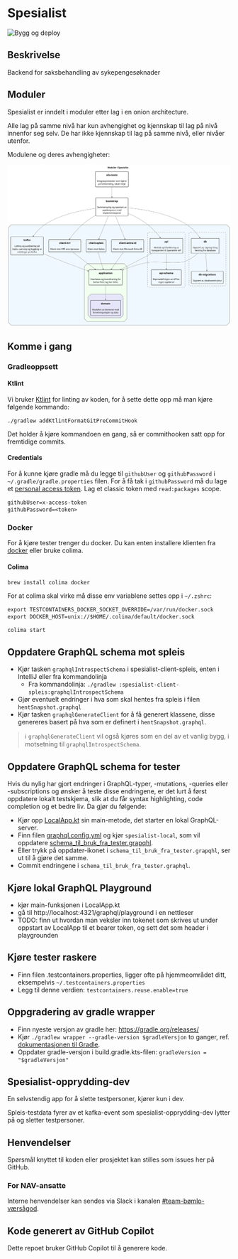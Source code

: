 # Spesialist

![Bygg og deploy](https://github.com/navikt/helse-spesialist/workflows/Spesialist/badge.svg)

## Beskrivelse

Backend for saksbehandling av sykepengesøknader

## Moduler

Spesialist er inndelt i moduler etter lag i en onion architecture.

Alle lag på samme nivå har kun avhengighet og kjennskap til lag på nivå innenfor seg selv. De har ikke kjennskap til lag
på samme nivå, eller nivåer utenfor.

Modulene og deres avhengigheter:

![Moduler i Spesialist](docs/moduler_i_spesialist.svg)

## Komme i gang

### Gradleoppsett

#### Ktlint

Vi bruker [Ktlint](https://github.com/pinterest/ktlint) for linting av koden, for å sette dette opp må man kjøre
følgende kommando:

```shell
./gradlew addKtlintFormatGitPreCommitHook
```

Det holder å kjøre kommandoen en gang, så er commithooken satt opp for fremtidige commits.

#### Credentials

For å kunne kjøre gradle må du legge til `githubUser` og `githubPassword` i `~/.gradle/gradle.properties` filen. For å 
få tak i `githubPassword` må du lage et [personal access token](https://github.com/settings/tokens). Lag et classic token
med `read:packages` scope. 

```properties
githubUser=x-access-token
githubPassword=<token>
```

### Docker

For å kjøre tester trenger du docker. Du kan enten installere klienten fra [docker](https://www.docker.com/) eller bruke
colima.

#### Colima

```shell
brew install colima docker
```

For at colima skal virke må disse env variablene settes opp i `~/.zshrc`:

```shell
export TESTCONTAINERS_DOCKER_SOCKET_OVERRIDE=/var/run/docker.sock
export DOCKER_HOST=unix://$HOME/.colima/default/docker.sock
```

```shell
colima start
```

## Oppdatere GraphQL schema mot spleis

- Kjør tasken `graphqlIntrospectSchema` i spesialist-client-spleis, enten i IntelliJ eller fra kommandolinja
    - Fra kommandolinja: `./gradlew :spesialist-client-spleis:graphqlIntrospectSchema`
- Gjør eventuelt endringer i hva som skal hentes fra spleis i filen `hentSnapshot.graphql`
- Kjør tasken `graphqlGenerateClient` for å få generert klassene, disse genereres basert på hva som er definert i `hentSnapshot.graphql`.

> ℹ️ `graphqlGenerateClient` vil også kjøres som en del av et vanlig bygg, i motsetning til `graphqlIntrospectSchema`.

## Oppdatere GraphQL schema for tester

Hvis du nylig har gjort endringer i GraphQL-typer, -mutations, -queries eller -subscriptions og ønsker å teste disse
endringene, er det lurt å først oppdatere lokalt testskjema, slik at du får syntax highlighting, code completion og et
bedre liv. Da gjør du følgende:

- Kjør opp [LocalApp.kt](spesialist-bootstrap/src/test/kotlin/no/nav/helse/spesialist/bootstrap/LocalApp.kt) sin main-metode, det starter en
  lokal GraphQL-server.
- Finn filen [graphql.config.yml](spesialist-api/src/test/graphql.config.yml) og kjør `spesialist-local`, som vil
  oppdatere [schema_til_bruk_fra_tester.grapqhl](spesialist-api/src/test/schema_til_bruk_fra_tester.graphql).
- Eller trykk på oppdater-ikonet i `schema_til_bruk_fra_tester.grapqhl`, ser ut til å gjøre det samme.
- Commit endringene i `schema_til_bruk_fra_tester.graphql`.

## Kjøre lokal GraphQL Playground

- kjør main-funksjonen i LocalApp.kt
- gå til http://localhost:4321/graphql/playground i en nettleser
- TODO: finn ut hvordan man veksler inn tokenet som skrives ut under oppstart av LocalApp til et bearer token, og sett
  det som header i playgrounden

## Kjøre tester raskere

- Finn filen .testcontainers.properties, ligger ofte på hjemmeområdet ditt, eksempelvis `~/.testcontainers.properties`
- Legg til denne verdien: `testcontainers.reuse.enable=true`

## Oppgradering av gradle wrapper

- Finn nyeste versjon av gradle her: https://gradle.org/releases/
- Kjør `./gradlew wrapper --gradle-version $gradleVersjon` to ganger,
  ref. [dokumentasjonen til Gradle](https://docs.gradle.org/current/userguide/gradle_wrapper.html#sec:upgrading_wrapper).
- Oppdater gradle-versjon i build.gradle.kts-filen: `gradleVersion = "$gradleVersjon"`

## Spesialist-opprydding-dev

En selvstendig app for å slette testpersoner, kjører kun i dev.

Spleis-testdata fyrer av et kafka-event som spesialist-opprydding-dev lytter på og sletter testpersoner.

## Henvendelser

Spørsmål knyttet til koden eller prosjektet kan stilles som issues her på GitHub.

### For NAV-ansatte

Interne henvendelser kan sendes via Slack i
kanalen [#team-bømlo-værsågod](https://nav-it.slack.com/archives/C019637N90X).

## Kode generert av GitHub Copilot

Dette repoet bruker GitHub Copilot til å generere kode.
